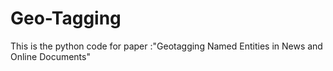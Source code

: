 # Geo-Tagging
This is the python code for paper :"Geotagging Named Entities in News and Online Documents"
